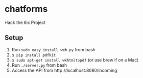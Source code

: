 # chatforms

Hack the 6ix Project

## Setup

1. Run `sudo easy_install web.py` from bash
2. `$ pip install pdfkit`
3. `$ sudo apt-get install wkhtmltopdf` (or use brew if on a Mac)
4. Run `./server.py` from bash
5. Access the API from http://localhost:8080/incoming
